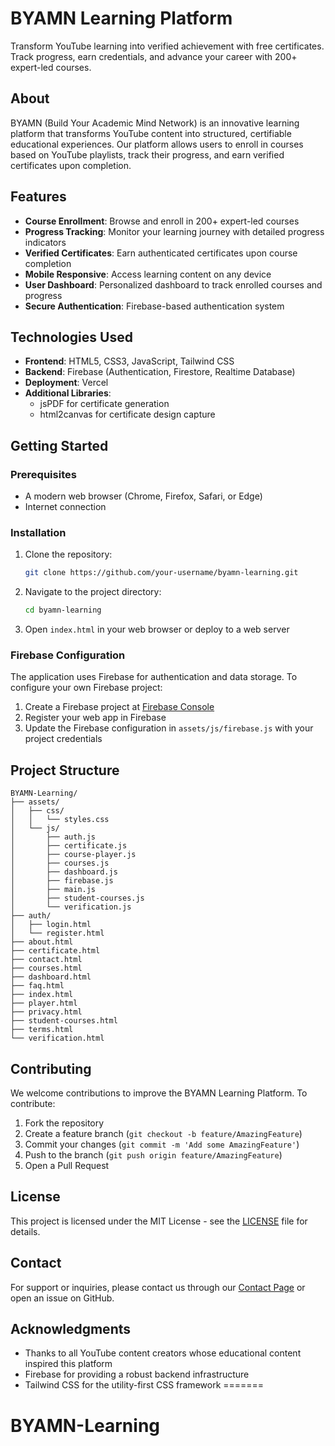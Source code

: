 
# BYAMN Learning Platform

Transform YouTube learning into verified achievement with free certificates. Track progress, earn credentials, and advance your career with 200+ expert-led courses.

## About

BYAMN (Build Your Academic Mind Network) is an innovative learning platform that transforms YouTube content into structured, certifiable educational experiences. Our platform allows users to enroll in courses based on YouTube playlists, track their progress, and earn verified certificates upon completion.

## Features

- **Course Enrollment**: Browse and enroll in 200+ expert-led courses
- **Progress Tracking**: Monitor your learning journey with detailed progress indicators
- **Verified Certificates**: Earn authenticated certificates upon course completion
- **Mobile Responsive**: Access learning content on any device
- **User Dashboard**: Personalized dashboard to track enrolled courses and progress
- **Secure Authentication**: Firebase-based authentication system

## Technologies Used

- **Frontend**: HTML5, CSS3, JavaScript, Tailwind CSS
- **Backend**: Firebase (Authentication, Firestore, Realtime Database)
- **Deployment**: Vercel
- **Additional Libraries**:
  - jsPDF for certificate generation
  - html2canvas for certificate design capture

## Getting Started

### Prerequisites

- A modern web browser (Chrome, Firefox, Safari, or Edge)
- Internet connection

### Installation

1. Clone the repository:
   ```bash
   git clone https://github.com/your-username/byamn-learning.git
   ```

2. Navigate to the project directory:
   ```bash
   cd byamn-learning
   ```

3. Open `index.html` in your web browser or deploy to a web server

### Firebase Configuration

The application uses Firebase for authentication and data storage. To configure your own Firebase project:

1. Create a Firebase project at [Firebase Console](https://console.firebase.google.com/)
2. Register your web app in Firebase
3. Update the Firebase configuration in `assets/js/firebase.js` with your project credentials

## Project Structure

```
BYAMN-Learning/
├── assets/
│   ├── css/
│   │   └── styles.css
│   └── js/
│       ├── auth.js
│       ├── certificate.js
│       ├── course-player.js
│       ├── courses.js
│       ├── dashboard.js
│       ├── firebase.js
│       ├── main.js
│       ├── student-courses.js
│       └── verification.js
├── auth/
│   ├── login.html
│   └── register.html
├── about.html
├── certificate.html
├── contact.html
├── courses.html
├── dashboard.html
├── faq.html
├── index.html
├── player.html
├── privacy.html
├── student-courses.html
├── terms.html
└── verification.html
```

## Contributing

We welcome contributions to improve the BYAMN Learning Platform. To contribute:

1. Fork the repository
2. Create a feature branch (`git checkout -b feature/AmazingFeature`)
3. Commit your changes (`git commit -m 'Add some AmazingFeature'`)
4. Push to the branch (`git push origin feature/AmazingFeature`)
5. Open a Pull Request

## License

This project is licensed under the MIT License - see the [LICENSE](LICENSE) file for details.

## Contact

For support or inquiries, please contact us through our [Contact Page](contact.html) or open an issue on GitHub.

## Acknowledgments

- Thanks to all YouTube content creators whose educational content inspired this platform
- Firebase for providing a robust backend infrastructure
- Tailwind CSS for the utility-first CSS framework
=======
# BYAMN-Learning
